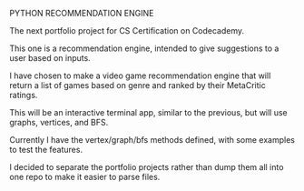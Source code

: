 PYTHON RECOMMENDATION ENGINE

The next portfolio project for CS Certification on Codecademy.

This one is a recommendation engine, intended to give suggestions to a user based on inputs.

I have chosen to make a video game recommendation engine that will return a list of games based on genre
and ranked by their MetaCritic ratings.

This will be an interactive terminal app, similar to the previous, but will use graphs, vertices, and BFS.

Currently I have the vertex/graph/bfs methods defined, with some examples to test the features. 

I decided to separate the portfolio projects rather than dump them all into one repo to make it easier to parse files.
